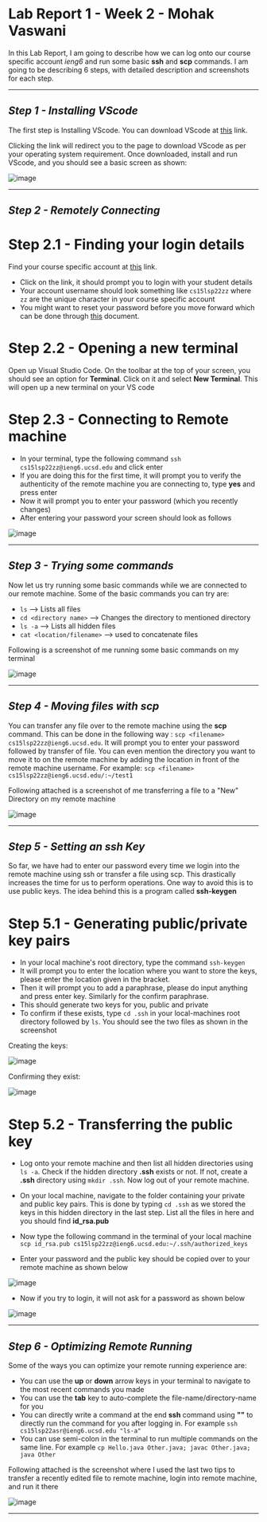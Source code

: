 # Lab Report 1 - Week 2 - Mohak Vaswani

In this Lab Report, I am going to describe how we can log onto our course specific account _ieng6_ and run some basic **ssh** and **scp** commands. I am going to be describing 6 steps, with detailed description and screenshots for each step.

--------------------------------------------------------------------------------------------------------------

## _Step 1 - Installing VScode_

The first step is Installing VScode. You can download VScode at [this](https://code.visualstudio.com/download) link. 

Clicking the link will redirect you to the page to download VScode as per your operating system requirement.
Once downloaded, install and run VScode, and you should see a basic screen as shown:

![image](./Lab-report-1-materials/VScode-intial.png)

--------------------------------------------------------------------------------------------------------------

## _Step 2 - Remotely Connecting_

# Step 2.1 - Finding your login details

Find your course specific account at [this](https://sdacs.ucsd.edu/~icc/index.php) link.

* Click on the link, it should prompt you to login with your student details
* Your account username should look something like `cs15lsp22zz` where `zz` are the unique character in your course specific account
* You might want to reset your password before you move forward which can be done through [this](./Lab-report-1-materials/How-to-Reset-your-Password.pdf) document.

# Step 2.2 - Opening a new terminal

Open up Visual Studio Code. On the toolbar at the top of your screen, you should see an option for **Terminal**. Click on it and select **New Terminal**. This will open up a new terminal on your VS code

# Step 2.3 - Connecting to Remote machine

* In your terminal, type the following command `ssh cs15lsp22zz@ieng6.ucsd.edu` and click enter
* If you are doing this for the first time, it will prompt you to verify the authenticity of the remote machine you are connecting to, type **yes** and press enter
* Now it will prompt you to enter your password (which you recently changes)
* After entering your password your screen should look as follows

![image](./Lab-report-1-materials/ssh-login.png)

--------------------------------------------------------------------------------------------------------------

## _Step 3 - Trying some commands_

Now let us try running some basic commands while we are connected to our remote machine. Some of the basic commands you can try are:
* `ls` --> Lists all files
* `cd <directory name>` --> Changes the directory to mentioned directory
* `ls -a` --> Lists all hidden files
* `cat <location/filename>` --> used to concatenate files

Following is a screenshot of me running some basic commands on my terminal

![image](./Lab-report-1-materials/basic-commands.png)

--------------------------------------------------------------------------------------------------------------

## _Step 4 - Moving files with scp_

You can transfer any file over to the remote machine using the **scp** command. This can be done in the following way : `scp <filename> cs15lsp22zz@ieng6.ucsd.edu`. It will prompt you to enter your password followed by transfer of file. You can even mention the directory you want to move it to on the remote machine by adding the location in front of the remote machine username. For example:
`scp <filename> cs15lsp22zz@ieng6.ucsd.edu/:~/test1`

Following attached is a screenshot of me transferring a file to a "New" Directory on my remote machine

![image](./Lab-report-1-materials/scp.png)


--------------------------------------------------------------------------------------------------------------

## _Step 5 - Setting an ssh Key_

So far, we have had to enter our password every time we login into the remote machine using ssh or transfer a file using scp. This drastically increases the time for us to perform operations. One way to avoid this is to use public keys. The idea behind this is a program called **ssh-keygen**

# Step 5.1 - Generating public/private key pairs

* In your local machine's root directory, type the command `ssh-keygen`
* It will prompt you to enter the location where you want to store the keys, please enter the location given in the bracket.
* Then it will prompt you to add a paraphrase, please do input anything and press enter key. Similarly for the confirm paraphrase.
* This should generate two keys for you, public and private
* To confirm if these exists, type `cd .ssh` in your local-machines root directory followed by `ls`. You should see the two files as shown in the screenshot

Creating the keys:

![image](./Lab-report-1-materials/Keys-gen.png)

Confirming they exist:

![image](./Lab-report-1-materials/key_confirm.png)

# Step 5.2 - Transferring the public key

* Log onto your remote machine and then list all hidden directories using `ls -a`. Check if the hidden directory **.ssh** exists or not. If not, create a **.ssh** directory using `mkdir .ssh`. Now log out of your remote machine.

* On your local machine, navigate to the folder containing your private and public key pairs. This is done by typing `cd .ssh` as we stored the keys in this hidden directory in the last step. List all the files in here and you should find **id_rsa.pub**

* Now type the following command in the terminal of your local machine 
`scp id_rsa.pub cs15lsp22zz@ieng6.ucsd.edu:~/.ssh/authorized_keys`

* Enter your password and the public key should be copied over to your remote machine as shown below

![image](./Lab-report-1-materials/key-transfer.png)

* Now if you try to login, it will not ask for a password as shown below

![image](./Lab-report-1-materials/login-nopass.png)

--------------------------------------------------------------------------------------------------------------

## _Step 6 - Optimizing Remote Running_

Some of the ways you can optimize your remote running experience are: 

* You can use the **up** or **down** arrow keys in your terminal to navigate to the most recent commands you made
* You can use the **tab** key to auto-complete the file-name/directory-name for you
* You can directly write a command at the end **ssh** command using **""** to directly run the command for you after logging in. For example `ssh cs15lsp22asr@ieng6.ucsd.edu "ls-a"`
* You can use semi-colon in the terminal to run multiple commands on the same line. For example
`cp Hello.java Other.java; javac Other.java; java Other`

Following attached is the screenshot where I used the last two tips to transfer a recently edited file to remote machine, login into remote machine, and run it there

![image](./Lab-report-1-materials/optimization.png)

--------------------------------------------------------------------------------------------------------------


